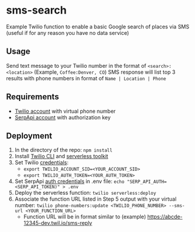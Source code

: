 # sms-search
Example Twilio function to enable a basic Google search of places via SMS (useful if for any reason you have no data service)

## Usage

Send text message to your Twilio number in the format of `<search>:<location>` (Example, `Coffee:Denver, CO`)
SMS response will list top 3 results with phone numbers in format of `Name | Location | Phone`

## Requirements

- [Twilio account](https://www.twilio.com/docs/phone-numbers) with virtual phone number
- [SerpApi account](https://serpapi.com/) with authorization key

## Deployment

1. In the directory of the repo: `npm install`
2. Install [Twilio CLI](https://www.twilio.com/docs/twilio-cli/quickstart) and [serverless toolkit](https://www.twilio.com/docs/labs/serverless-toolkit/getting-started#install-the-twilio-serverless-toolkit)
3. Set Twilio [credentials](https://help.twilio.com/articles/223136027):
   - `export TWILIO_ACCOUNT_SID=<YOUR_ACCOUNT_SID>`
   - `export TWILIO_AUTH_TOKEN=<YOUR_AUTH_TOKEN>`
4. Set SerpApi [auth credentials](https://serpapi.com/dashboard) in .env file: `echo "SERP_API_AUTH=<SERP_API_TOKEN)" > .env`
6. Deploy the serverless function: `twilio serverless:deploy`
7. Associate the function URL listed in Step 5 output with your virtual number: `twilio phone-numbers:update <TWILIO_PHONE_NUMBER> --sms-url <YOUR_FUNCTION_URL>`
   - Function URL will be in format similar to (example) https://abcde-12345-dev.twil.io/sms-reply

